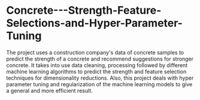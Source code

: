 # Concrete---Strength-Feature-Selections-and-Hyper-Parameter-Tuning
The project uses a construction company's data of concrete samples to predict the strength of a concrete and recommend suggestions for stronger concrete. It takes into use data cleaning, processing followed by different machine learning algorithms to predict the strength  and feature selection techniques for dimensionality reductions. Also, this project deals with hyper parameter tuning and regularization of the machine learning models to give a general and more efficient result. 
